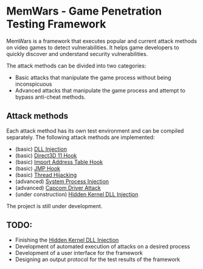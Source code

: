 # MemWars - Game Penetration Testing Framework

MemWars is a framework that executes popular and current attack methods on video games to detect vulnerabilities. It helps game developers to quickly discover and understand security vulnerabilities.

The attack methods can be divided into two categories:
- Basic attacks that manipulate the game process without being inconspicuous
- Advanced attacks that manipulate the game process and attempt to bypass anti-cheat methods.

## Attack methods

Each attack method has its own test environment and can be compiled separately.
The following attack methods are implemented:

- (basic) [DLL Injection](https://github.com/moccajoghurt/MemWars/tree/master/AttackServices/DLLInjectionAttack)
- (basic) [Direct3D 11 Hook](https://github.com/moccajoghurt/MemWars/tree/master/AttackServices/Direct3D11HookAttack)
- (basic) [Import Address Table Hook](https://github.com/moccajoghurt/MemWars/tree/master/AttackServices/IATHookAttack)
- (basic) [JMP Hook](https://github.com/moccajoghurt/MemWars/tree/master/AttackServices/JmpHookAttack)
- (basic) [Thread Hijacking](https://github.com/moccajoghurt/MemWars/tree/master/AttackServices/ThreadHijackAttack)
- (advanced) [System Process Injection](https://github.com/moccajoghurt/MemWars/tree/master/AttackServices/SystemProcessInjectionAttack)
- (advanced) [Capcom Driver Attack](https://github.com/moccajoghurt/MemWars/tree/master/AttackServices/CapcomDriverAttack)
- (under construction) [Hidden Kernel DLL Injection](https://github.com/moccajoghurt/MemWars/tree/master/AttackServices/HiddenKernelDLLInjectionAttack)


The project is still under development.

## TODO:

- Finishing the [Hidden Kernel DLL Injection](https://github.com/moccajoghurt/MemWars/tree/master/AttackServices/HiddenKernelDLLInjectionAttack)
- Development of automated execution of attacks on a desired process
- Development of a user interface for the framework
- Designing an output protocol for the test results of the framework